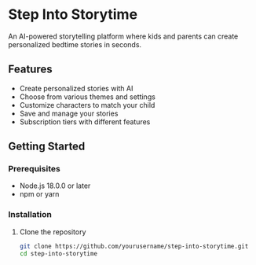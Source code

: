 # Step Into Storytime

An AI-powered storytelling platform where kids and parents can create personalized bedtime stories in seconds.

## Features

- Create personalized stories with AI
- Choose from various themes and settings
- Customize characters to match your child
- Save and manage your stories
- Subscription tiers with different features

## Getting Started

### Prerequisites

- Node.js 18.0.0 or later
- npm or yarn

### Installation

1. Clone the repository
   ```bash
   git clone https://github.com/yourusername/step-into-storytime.git
   cd step-into-storytime
   ```
